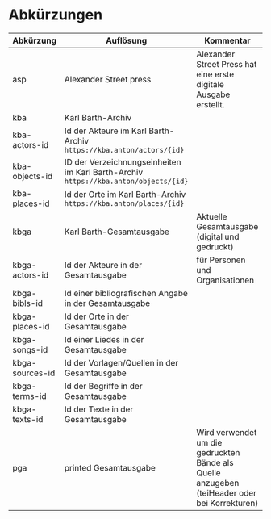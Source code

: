 # Abkürzungen 

| Abkürzung | Auflösung                | Kommentar    |
|-----------|--------------------------|--------------|
| asp       | Alexander Street press   | Alexander Street Press hat eine erste digitale Ausgabe erstellt.       |
| kba       | Karl Barth-Archiv        |              |
| kba-actors-id | Id der Akteure im Karl Barth-Archiv `https://kba.anton/actors/{id}`||
| kba-objects-id | ID der Verzeichnungseinheiten im Karl Barth-Archiv `https://kba.anton/objects/{id}`||
| kba-places-id | Id der Orte im Karl Barth-Archiv `https://kba.anton/places/{id}`||
| kbga      | Karl Barth-Gesamtausgabe | Aktuelle Gesamtausgabe (digital und gedruckt) |
| kbga-actors-id | Id der Akteure in der Gesamtausgabe | für Personen und Organisationen |
| kbga-bibls-id | Id einer bibliografischen Angabe in der Gesamtausgabe | |
| kbga-places-id |  Id der Orte in der Gesamtausgabe ||
| kbga-songs-id | Id einer Liedes in der Gesamtausgabe | |
| kbga-sources-id |  Id der Vorlagen/Quellen in der Gesamtausgabe ||
| kbga-terms-id |  Id der Begriffe in der Gesamtausgabe ||
| kbga-texts-id |  Id der Texte in der Gesamtausgabe ||
| pga       | printed Gesamtausgabe    | Wird verwendet um die gedruckten Bände als Quelle anzugeben (teiHeader oder bei Korrekturen)              |
